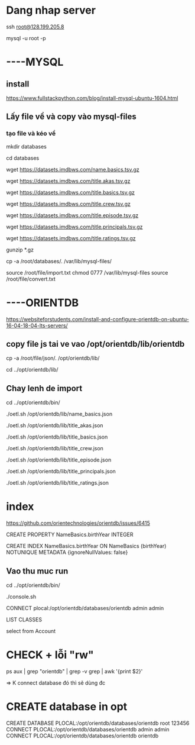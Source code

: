 # Dang nhap server

ssh root@128.199.205.8

mysql -u root  -p

# ----MYSQL
## install

https://www.fullstackpython.com/blog/install-mysql-ubuntu-1604.html

## Lấy file về và copy vào mysql-files
### tạo file và kéo về



mkdir databases

cd databases

wget https://datasets.imdbws.com/name.basics.tsv.gz

wget https://datasets.imdbws.com/title.akas.tsv.gz

wget https://datasets.imdbws.com/title.basics.tsv.gz

wget https://datasets.imdbws.com/title.crew.tsv.gz

wget https://datasets.imdbws.com/title.episode.tsv.gz

wget https://datasets.imdbws.com/title.principals.tsv.gz

wget https://datasets.imdbws.com/title.ratings.tsv.gz

 

gunzip \*.gz

cp -a /root/databases/. /var/lib/mysql-files/

source /root/file/import.txt
chmod 0777 /var/lib/mysql-files
source /root/file/convert.txt



# ----ORIENTDB

https://websiteforstudents.com/install-and-configure-orientdb-on-ubuntu-16-04-18-04-lts-servers/

## copy file js tai ve vao /opt/orientdb/lib/orientdb

cp -a /root/file/json/. /opt/orientdb/lib/

cd ../opt/orientdb/lib/

## Chay lenh de import 

cd ../opt/orientdb/bin/

./oetl.sh /opt/orientdb/lib/name_basics.json 

./oetl.sh /opt/orientdb/lib/title_akas.json 

./oetl.sh /opt/orientdb/lib/title_basics.json 

./oetl.sh /opt/orientdb/lib/title_crew.json 

./oetl.sh /opt/orientdb/lib/title_episode.json 

./oetl.sh /opt/orientdb/lib/title_principals.json 

./oetl.sh /opt/orientdb/lib/title_ratings.json 
# index
https://github.com/orientechnologies/orientdb/issues/6415

CREATE PROPERTY NameBasics.birthYear INTEGER

CREATE INDEX NameBasics.birthYear ON NameBasics (birthYear) NOTUNIQUE METADATA {ignoreNullValues: false}


## Vao thu muc run 

cd ../opt/orientdb/bin/

./console.sh

CONNECT plocal:/opt/orientdb/databases/orientdb admin admin 

LIST CLASSES

select from Account

# CHECK + lỗi "rw"
ps aux | grep "orientdb" | grep -v grep | awk '{print $2}'

=> K connect database đó thì sẽ dùng đc
# CREATE database in opt

CREATE DATABASE PLOCAL:/opt/orientdb/databases/orientdb root 123456
CONNECT PLOCAL:/opt/orientdb/databases/orientdb admin admin 
CONNECT PLOCAL:/opt/orientdb/databases/orientdb orientdb 






